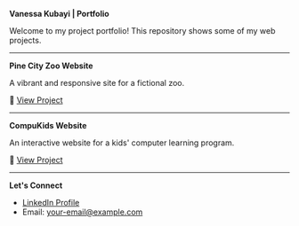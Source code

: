**Vanessa Kubayi | Portfolio**

Welcome to my project portfolio! This repository shows some of my web projects.

---

**Pine City Zoo Website**

A vibrant and responsive site for a fictional zoo.

🔗 [View Project](https://github.com/VanessaKubayi/Pine-City-Zoo)

---

**CompuKids Website**

An interactive website for a kids' computer learning program.

🔗 [View Project](https://github.com/VanessaKubayi/CompuKids-Website)

---

**Let's Connect**

- [LinkedIn Profile](https://www.linkedin.com/in/vanessa-risuna-kubayi-2b3b73190/)
- Email: your-email@example.com

